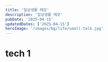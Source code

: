 ```yaml
---
title: '일상생활 메모'
description: '일상생활 메모'
pubDate: '2025-04-15'
updatedDates: ['2025-04-15']
heroImage: '/images/bg/life/small-talk.jpg'
---
```


# tech 1